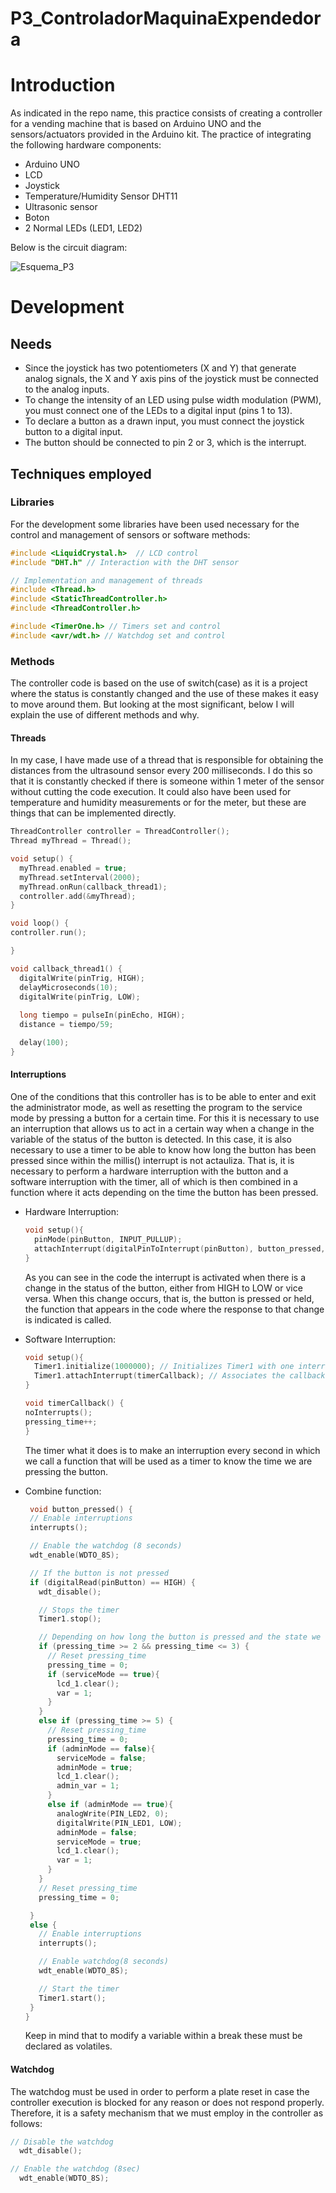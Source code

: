 # P3_ControladorMaquinaExpendedora

# Introduction

As indicated in the repo name, this practice consists of creating a controller for a vending machine that is based on Arduino UNO and the sensors/actuators provided in the Arduino kit.
The practice of integrating the following hardware components:
* Arduino UNO
* LCD
* Joystick
* Temperature/Humidity Sensor DHT11
* Ultrasonic sensor
* Boton
* 2 Normal LEDs (LED1, LED2)

Below is the circuit diagram:

![Esquema_P3](https://github.com/ana-martinezal2021/P3_ControladorMaquinaExpendedora/assets/92941166/84b3f019-f0ee-4765-a8e8-32b520b854ad)

# Development

## Needs
* Since the joystick has two potentiometers (X and Y) that generate analog signals, the X and Y axis pins of the joystick must be connected to the analog inputs. 
* To change the intensity of an LED using pulse width modulation (PWM), you must connect one of the LEDs to a digital input (pins 1 to 13). 
* To declare a button as a drawn input, you must connect the joystick button to a digital input.
* The button should be connected to pin 2 or 3, which is the interrupt.

## Techniques employed

### Libraries
For the development some libraries have been used necessary for the control and management of sensors or software methods:

```c++
#include <LiquidCrystal.h>  // LCD control
#include "DHT.h" // Interaction with the DHT sensor 

// Implementation and management of threads
#include <Thread.h> 
#include <StaticThreadController.h> 
#include <ThreadController.h>

#include <TimerOne.h> // Timers set and control
#include <avr/wdt.h> // Watchdog set and control 
```

### Methods
The controller code is based on the use of switch(case) as it is a project where the status is constantly changed and the use of these makes it easy to move around them. But looking at the most significant, below I will explain the use of different methods and why.

#### Threads
In my case, I have made use of a thread that is responsible for obtaining the distances from the ultrasound sensor every 200 milliseconds. I do this so that it is constantly checked if there is someone within 1 meter of the sensor without cutting the code execution. It could also have been used for temperature and humidity measurements or for the meter, but these are things that can be implemented directly.

```c++
ThreadController controller = ThreadController(); 
Thread myThread = Thread();

void setup() {
  myThread.enabled = true;  
  myThread.setInterval(2000);    
  myThread.onRun(callback_thread1);    
  controller.add(&myThread);
}

void loop() {
controller.run();

}

void callback_thread1() {  
  digitalWrite(pinTrig, HIGH);
  delayMicroseconds(10);
  digitalWrite(pinTrig, LOW);
  
  long tiempo = pulseIn(pinEcho, HIGH);
  distance = tiempo/59;

  delay(100);
}
```

#### Interruptions

One of the conditions that this controller has is to be able to enter and exit the administrator mode, as well as resetting the program to the service mode by pressing a button for a certain time. For this it is necessary to use an interruption that allows us to act in a certain way when a change in the variable of the status of the button is detected. In this case, it is also necessary to use a timer to be able to know how long the button has been pressed since within the millis() interrupt is not actauliza. That is, it is necessary to perform a hardware interruption with the button and a software interruption with the timer, all of which is then combined in a function where it acts depending on the time the button has been pressed.

* Hardware Interruption:
  
  ```c++
  void setup(){
    pinMode(pinButton, INPUT_PULLUP);
    attachInterrupt(digitalPinToInterrupt(pinButton), button_pressed, CHANGE);
  }
  ```
  As you can see in the code the interrupt is activated when there is a change in the status of the button, either from HIGH to LOW or vice versa. When this change occurs, that is, the     button is pressed or held, the function that appears in the code where the response to that change is indicated is called.
  
* Software Interruption:

  ```c++
  void setup(){
    Timer1.initialize(1000000); // Initializes Timer1 with one interrupt every second (in microseconds)
    Timer1.attachInterrupt(timerCallback); // Associates the callback function to the Timer1
  }

  void timerCallback() {
  noInterrupts();
  pressing_time++;
  }
  ```
  The timer what it does is to make an interruption every second in which we call a function that will be used as a timer to know the time we are pressing the button.
  
* Combine function:

   ```c++
    void button_pressed() {
    // Enable interruptions
    interrupts();
  
    // Enable the watchdog (8 seconds)
    wdt_enable(WDTO_8S);
  
    // If the button is not pressed
    if (digitalRead(pinButton) == HIGH) {
      wdt_disable();
  
      // Stops the timer
      Timer1.stop();
  
      // Depending on how long the button is pressed and the state we were in, we act one way or another
      if (pressing_time >= 2 && pressing_time <= 3) {
        // Reset pressing_time
        pressing_time = 0;
        if (serviceMode == true){
          lcd_1.clear();
          var = 1;
        }
      } 
      else if (pressing_time >= 5) {
        // Reset pressing_time
        pressing_time = 0;
        if (adminMode == false){
          serviceMode = false;
          adminMode = true;
          lcd_1.clear();
          admin_var = 1;
        }
        else if (adminMode == true){
          analogWrite(PIN_LED2, 0);
          digitalWrite(PIN_LED1, LOW);
          adminMode = false;
          serviceMode = true;
          lcd_1.clear();
          var = 1;
        }
      }
      // Reset pressing_time
      pressing_time = 0;
  
    } 
    else {
      // Enable interruptions
      interrupts();
  
      // Enable watchdog(8 seconds)
      wdt_enable(WDTO_8S);
  
      // Start the timer
      Timer1.start();
    }
  }
    ```

  Keep in mind that to modify a variable within a break these must be declared as volatiles.

#### Watchdog

The watchdog must be used in order to perform a plate reset in case the controller execution is blocked for any reason or does not respond properly. Therefore, it is a safety mechanism that we must employ in the controller as follows:

```c++
// Disable the watchdog
  wdt_disable();

// Enable the watchdog (8sec)
  wdt_enable(WDTO_8S);
```
  
